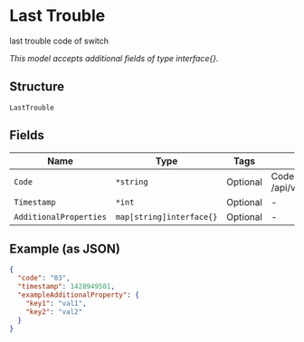 
# Last Trouble

last trouble code of switch

*This model accepts additional fields of type interface{}.*

## Structure

`LastTrouble`

## Fields

| Name | Type | Tags | Description |
|  --- | --- | --- | --- |
| `Code` | `*string` | Optional | Code definitions list at /api/v1/consts/ap_led_status |
| `Timestamp` | `*int` | Optional | - |
| `AdditionalProperties` | `map[string]interface{}` | Optional | - |

## Example (as JSON)

```json
{
  "code": "03",
  "timestamp": 1428949501,
  "exampleAdditionalProperty": {
    "key1": "val1",
    "key2": "val2"
  }
}
```

